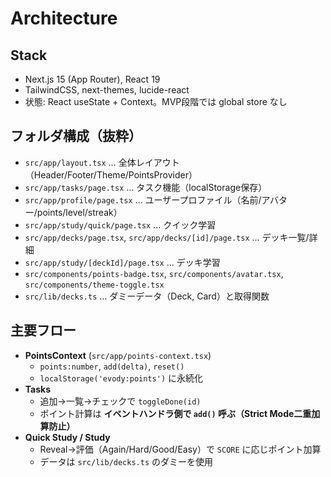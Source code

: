 # Architecture

## Stack

- Next.js 15 (App Router), React 19
- TailwindCSS, next-themes, lucide-react
- 状態: React useState + Context。MVP段階では global store なし

## フォルダ構成（抜粋）

- `src/app/layout.tsx` … 全体レイアウト（Header/Footer/Theme/PointsProvider）
- `src/app/tasks/page.tsx` … タスク機能（localStorage保存）
- `src/app/profile/page.tsx` … ユーザープロファイル（名前/アバター/points/level/streak）
- `src/app/study/quick/page.tsx` … クイック学習
- `src/app/decks/page.tsx`, `src/app/decks/[id]/page.tsx` … デッキ一覧/詳細
- `src/app/study/[deckId]/page.tsx` … デッキ学習
- `src/components/points-badge.tsx`, `src/components/avatar.tsx`, `src/components/theme-toggle.tsx`
- `src/lib/decks.ts` … ダミーデータ（Deck, Card）と取得関数

## 主要フロー

- **PointsContext** (`src/app/points-context.tsx`)
  - `points:number`, `add(delta)`, `reset()`
  - `localStorage('evody:points')` に永続化
- **Tasks**
  - 追加→一覧→チェックで `toggleDone(id)`
  - ポイント計算は **イベントハンドラ側で `add()` 呼ぶ（Strict Mode二重加算防止）**
- **Quick Study / Study**
  - Reveal→評価（Again/Hard/Good/Easy）で `SCORE` に応じポイント加算
  - データは `src/lib/decks.ts` のダミーを使用
